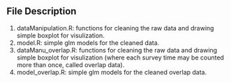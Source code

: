 ## File Description

1. dataManipulation.R: functions for cleaning the raw data and drawing simple boxplot for visulization.
2. model.R: simple glm models for the cleaned data.
3. dataManu_overlap.R: functions for cleaning the raw data and drawing simple boxplot for visulization (where each survey time may be counted more than once, called overlap data).
4. model_overlap.R: simple glm models for the cleaned overlap data.
